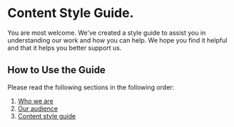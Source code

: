# Content Style Guide.
You are most welcome. We've created a style guide to assist you in understanding our work and how you can help. We hope you find it helpful and that it helps you better support us.

## How to Use the Guide
Please read the following sections in the following order:

1. [Who we are](https://github.com/basifat/simplecontent/blob/main/00-who-we-are.md "who we are")
2. [Our audience](https://github.com/basifat/simplecontent/blob/main/01-target-audience.md "Our target audience")
3. [Content style guide](https://github.com/basifat/simplecontent/blob/main/03-content-style-guide.md "Our target audience")

